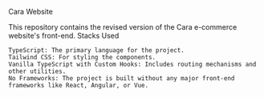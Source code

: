 Cara Website

This repository contains the revised version of the Cara e-commerce website's front-end.
Stacks Used

    TypeScript: The primary language for the project.
    Tailwind CSS: For styling the components.
    Vanilla TypeScript with Custom Hooks: Includes routing mechanisms and other utilities.
    No Frameworks: The project is built without any major front-end frameworks like React, Angular, or Vue.
